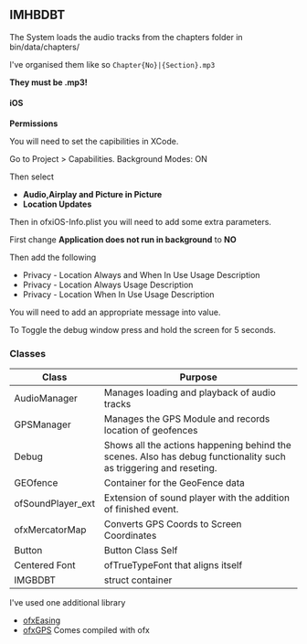## IMHBDBT

The System loads the audio tracks from the chapters folder in bin/data/chapters/

I've organised them like so `Chapter{No}|{Section}.mp3`

**They must be .mp3!**

#### iOS 
**Permissions**

You will need to set the capibilities in XCode.

Go to Project > Capabilities.
Background Modes: ON

Then select 

- **Audio,Airplay and Picture in Picture**
- **Location Updates**

Then in ofxiOS-Info.plist you will need to add some extra parameters.

First change **Application does not run in background** to **NO**

Then add the following

* Privacy - Location Always and When In Use Usage Description
* Privacy - Location Always Usage Description
* Privacy - Location When In Use Usage Description

You will need to add an appropriate message into value.

To Toggle the debug window press and hold the screen for 5 seconds.

### Classes

Class | Purpose
--- | ---
AudioManager | Manages loading and playback of audio tracks
GPSManager | Manages the GPS Module and records location of geofences
Debug | Shows all the actions happening behind the scenes. Also has debug functionality such as triggering and reseting.
GEOfence | Container for the GeoFence data
ofSoundPlayer_ext | Extension of sound player with the addition of finished event.
ofxMercatorMap | Converts GPS Coords to Screen Coordinates
Button | Button Class Self
Centered Font | ofTrueTypeFont that aligns itself
IMGBDBT | struct container

I've used one additional library 

* [ofxEasing](https://github.com/arturoc/ofxEasing)
* [ofxGPS]() Comes compiled with ofx
